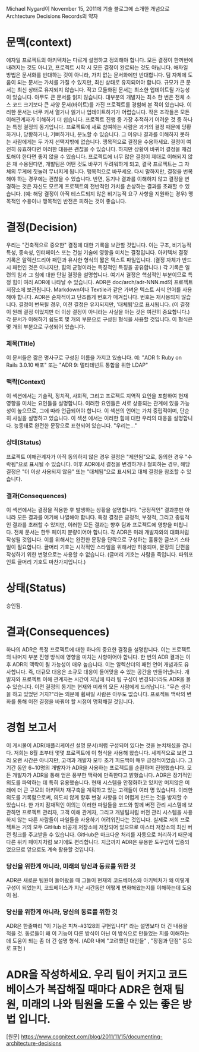 
Michael Nygard이 November 15, 2011에 
기술 블로그에 소개한 개념으로 Archtecture Decisions Records의 약자

# 문맥(context)
애자일 프로젝트의 아키텍처는 다르게 설명하고 정의해야 합니다. 모든 결정이 한꺼번에 내려지는 것도 아니고, 프로젝트 시작 시 모든 결정이 완료되는 것도 아닙니다.
애자일 방법은 문서화를 반대하는 것이 아니라, 가치 없는 문서화에만 반대합니다. 팀 자체에 도움이 되는 문서는 가치를 가질 수 있지만, 최신 상태로 유지되어야 합니다. 규모가 큰 문서는 최신 상태로 유지되지 않습니다. 작고 모듈화된 문서는 최소한 업데이트될 가능성이 있습니다.
아무도 큰 문서를 읽지 않습니다. 대부분의 개발자는 최소 한 번은 전체 소스 코드 크기보다 큰 사양 문서(바이트)를 가진 프로젝트를 경험해 본 적이 있습니다. 이러한 문서는 너무 커서 열거나 읽거나 업데이트하기가 어렵습니다. 작은 조각들은 모든 이해관계자가 이해하기 더 쉽습니다.
프로젝트 진행 중 가장 추적하기 어려운 것 중 하나는 특정 결정의 동기입니다. 프로젝트에 새로 참여하는 사람은 과거의 결정 때문에 당황하거나, 당황하거나, 기뻐하거나, 분노할 수 있습니다. 그 이유나 결과를 이해하지 못하는 사람에게는 두 가지 선택지밖에 없습니다.
맹목적으로 결정을 수용하세요.
결정이 여전히 유효하다면 이러한 대응은 괜찮을 수 있습니다. 하지만 상황이 바뀌어 결정을 재검토해야 한다면 좋지 않을 수 있습니다. 프로젝트에 너무 많은 결정이 제대로 이해되지 않은 채 수용된다면, 개발팀은 어떤 것도 바꾸기 두려워하게 되고, 결국 프로젝트는 그 자체의 무게에 짓눌려 무너지게 됩니다.
맹목적으로 바꾸세요.
다시 말하지만, 결정을 번복해야 하는 경우에는 괜찮을 수 있습니다. 반면, 동기나 결과를 이해하지 않고 결정을 변경하는 것은 자신도 모르게 프로젝트의 전반적인 가치를 손상하는 결과를 초래할 수 있습니다. (예: 해당 결정이 아직 테스트되지 않은 비기능적 요구 사항을 지원하는 경우)
맹목적인 수용이나 맹목적인 반전은 피하는 것이 좋습니다.

# 결정(Decision)
우리는 "건축적으로 중요한" 결정에 대한 기록을 보관할 것입니다. 이는 구조, 비기능적 특성, 종속성, 인터페이스 또는 건설 기술에 영향을 미치는 결정입니다.
아키텍처 결정 기록은 알렉산드리아 패턴과 유사한 형식의 짧은 텍스트 파일입니다. (결정 자체가 반드시 패턴인 것은 아니지만, 힘의 균형이라는 특징적인 특징을 공유합니다.) 각 기록은 일련의 힘과 그 힘에 대한 단일 결정을 설명합니다. 여기서 결정은 핵심적인 부분이므로 특정 힘이 여러 ADR에 나타날 수 있습니다.
ADR은 doc/arch/adr-NNN.md의 프로젝트 저장소에 보관됩니다.
Markdown이나 Textile과 같은 가벼운 텍스트 서식 언어를 사용해야 합니다.
ADR은 순차적이고 단조롭게 번호가 매겨집니다. 번호는 재사용되지 않습니다.
결정이 번복될 경우, 이전 결정은 유지되지만, '대체됨'으로 표시됩니다. (이 결정이 원래 결정 이었지만 더 이상 결정이 아니라는 사실을 아는 것은 여전히 ​​중요합니다.)
각 문서가 이해하기 쉽도록 몇 개의 부분으로 구성된 형식을 사용할 것입니다. 이 형식은 몇 개의 부분으로 구성되어 있습니다.

### 제목(Title) 
이 문서들은 짧은 명사구로 구성된 이름을 가지고 있습니다. 
예: "ADR 1: Ruby on Rails 3.0.10 배포" 또는 "ADR 9: 멀티테넌트 통합을 위한 LDAP"
### 맥락(Context)
이 섹션에서는 기술적, 정치적, 사회적, 그리고 프로젝트 지역적 요인을 포함하여 현재 영향을 미치는 요인들을 설명합니다. 이러한 요인들은 서로 상충되는 관계에 있을 가능성이 높으므로, 그에 따라 언급되어야 합니다. 이 섹션의 언어는 가치 중립적이며, 단순히 사실을 설명하고 있습니다.
이 섹션 에서는 이러한 힘에 대한 우리의 대응을 설명합니다. 능동태로 완전한 문장으로 표현되어 있습니다. "우리는…"
### 상태(Status)
프로젝트 이해관계자가 아직 동의하지 않은 경우 결정은 "제안됨"으로, 동의한 경우 "수락됨"으로 표시될 수 있습니다. 이후 ADR에서 결정을 변경하거나 철회하는 경우, 해당 결정은 "더 이상 사용되지 않음" 또는 "대체됨"으로 표시되고 대체 결정을 참조할 수 있습니다.
### 결과(Consequences)
이 섹션에서는 결정을 적용한 후 발생하는 상황을 설명합니다. "긍정적인" 결과뿐만 아니라 모든 결과를 여기에 나열해야 합니다. 특정 결정은 긍정적, 부정적, 그리고 중립적인 결과를 초래할 수 있지만, 이러한 모든 결과는 향후 팀과 프로젝트에 영향을 미칩니다.
전체 문서는 한두 페이지 분량이어야 합니다. 각 ADR은 미래 개발자와의 대화처럼 작성될 것입니다. 이를 위해서는 완전한 문장을 단락으로 구성하는 훌륭한 글쓰기 스타일이 필요합니다. 글머리 기호는 시각적인 스타일을 위해서만 허용되며, 문장의 단편을 작성하기 위한 변명으로는 사용할 수 없습니다. (글머리 기호는 사람을 죽입니다. 파워포인트 글머리 기호도 마찬가지입니다.)

# 상태(Status)
승인됨.

# 결과(Consequences)
하나의 ADR은 특정 프로젝트에 대한 하나의 중요한 결정을 설명합니다. 이는 프로젝트의 나머지 부분 진행 방식에 영향을 미치는 사항이어야 합니다.
한 번의 ADR 결과는 이후 ADR의 맥락이 될 가능성이 매우 높습니다. 이는 알렉산더의 패턴 언어 개념과도 유사합니다. 즉, 대규모 대응은 소규모 대응이 들어맞을 수 있는 공간을 만들어냅니다.
개발자와 프로젝트 이해 관계자는 시간이 지남에 따라 팀 구성이 변경되더라도 ADR을 볼 수 있습니다.
이전 결정의 동기는 현재와 미래의 모든 사람에게 드러납니다. "무슨 생각을 하고 있었던 거지?"라는 의문에 휩싸일 사람은 아무도 없습니다. 프로젝트 맥락의 변화를 통해 이전 결정을 바꿔야 할 시점이 명확해질 것입니다.

# 경험 보고서
이 게시물이 ADR(애플리케이션 설명 문서)처럼 구성되어 있다는 것을 눈치채셨을 겁니다. 저희는 8월 초부터 몇몇 프로젝트에 이 형식을 사용해 왔습니다. 세계적으로 보면 그리 오랜 시간은 아니지만, 고객과 개발자 모두 초기 피드백이 매우 긍정적이었습니다. 그 기간 동안 6~10명의 개발자가 ADR을 사용하는 프로젝트를 순환하며 진행했습니다. 모든 개발자가 ADR을 통해 얻은 풍부한 맥락에 만족한다고 밝혔습니다.
ADR은 장기적인 의도를 파악하는 데 특히 유용했습니다. 현재 시스템을 안정화하고 있지만 머지않은 미래에 더 큰 규모의 아키텍처 재구축을 계획하고 있는 고객들이 여러 명 있습니다. 이러한 의도를 기록함으로써, 의도치 않게 향후 변경 사항을 더 어렵게 만드는 것을 방지할 수 있습니다.
한 가지 잠재적인 이의는 이러한 파일들을 코드와 함께 버전 관리 시스템에 보관하면 프로젝트 관리자, 고객 이해 관계자, 그리고 개발팀처럼 버전 관리 시스템을 사용하지 않는 다른 사람들이 파일들을 사용하기 어려워진다는 것입니다. 실제로 저희 프로젝트는 거의 모두 GitHub 비공개 저장소에 저장되어 있으므로 마스터 저장소의 최신 버전 링크를 주고받을 수 있습니다. GitHub은 마크다운 처리를 자동으로 처리하기 때문에 다른 위키 페이지처럼 보기에도 편리합니다.
지금까지 ADR은 유용한 도구임이 입증되었으므로 앞으로도 계속 활용할 것입니다.


###  당신을 위한게 아니라, 미래의 당신과 동료를 위한 것
ADR은 새로운 팀원이 들어왔을 때 그들이 현재의 코드베이스와 아키텍처가 왜 이렇게 구성이 되었는지, 
코드베이스가 지난 시간동안 어떻게 변화해왔는지를 이해하는데 도움이 됨.

### 당신을 위한게 아니라, 당신의 동료를 위한 것
ADR은 한줄짜리 "이 기능은 피쳐-#3128의 구현입니다" 라는 설명보다 더 긴 내용을 적을 것.
동료들이 왜 이 기능이 다른 방식이 아닌 이 방식으로 만들었는 지를 이해하는데 도움이 되는 좀 더 긴 설명 형식.
(ADR 내에 "고려했던 대안들" , "장점과 단점" 등으로 표현 )

# ADR을 작성하세요. 우리 팀이 커지고 코드베이스가 복잡해질 때마다 ADR은 현재 팀원, 미래의 나와 팀원을 도울 수 있는 좋은 방법 입니다.


[원문]
https://www.cognitect.com/blog/2011/11/15/documenting-architecture-decisions

